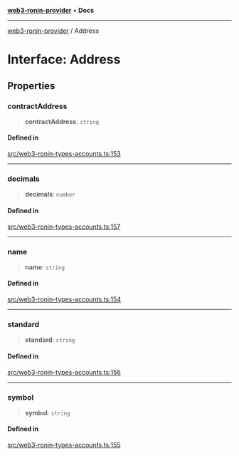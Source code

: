 [**web3-ronin-provider**](../README.md) • **Docs**

***

[web3-ronin-provider](../globals.md) / Address

# Interface: Address

## Properties

### contractAddress

> **contractAddress**: `string`

#### Defined in

[src/web3-ronin-types-accounts.ts:153](https://github.com/chuacw/web3-ronin-provider/blob/39237bbe6c8b49680e9636774ca2ccc3dfa139fe/src/web3-ronin-types-accounts.ts#L153)

***

### decimals

> **decimals**: `number`

#### Defined in

[src/web3-ronin-types-accounts.ts:157](https://github.com/chuacw/web3-ronin-provider/blob/39237bbe6c8b49680e9636774ca2ccc3dfa139fe/src/web3-ronin-types-accounts.ts#L157)

***

### name

> **name**: `string`

#### Defined in

[src/web3-ronin-types-accounts.ts:154](https://github.com/chuacw/web3-ronin-provider/blob/39237bbe6c8b49680e9636774ca2ccc3dfa139fe/src/web3-ronin-types-accounts.ts#L154)

***

### standard

> **standard**: `string`

#### Defined in

[src/web3-ronin-types-accounts.ts:156](https://github.com/chuacw/web3-ronin-provider/blob/39237bbe6c8b49680e9636774ca2ccc3dfa139fe/src/web3-ronin-types-accounts.ts#L156)

***

### symbol

> **symbol**: `string`

#### Defined in

[src/web3-ronin-types-accounts.ts:155](https://github.com/chuacw/web3-ronin-provider/blob/39237bbe6c8b49680e9636774ca2ccc3dfa139fe/src/web3-ronin-types-accounts.ts#L155)
